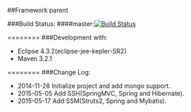##Framework parent

###Build Status:
####master:[![Build Status](https://travis-ci.org/yangguangpiaosa/frame-parent.svg?branch=master)](https://travis-ci.org/yangguangpiaosa/frame-parent)

========
###Development with:
* Eclipse 4.3.2(eclipse-jee-kepler-SR2)
* Maven 3.2.1

========
###Change Log:
* 2014-11-28  Initialize project and add mongo support.
* 2015-05-05  Add SSH(SpringMVC, Spring and Hibernate).
* 2015-05-17  Add SSM(Struts2, Spring and Mybatis).
